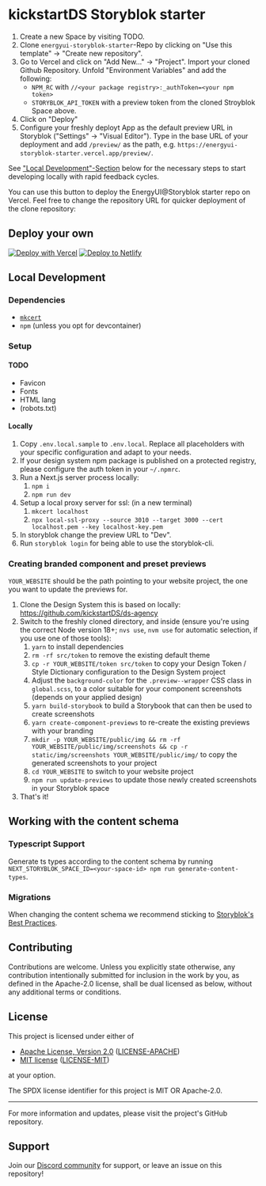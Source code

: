 # kickstartDS Storyblok starter

1. Create a new Space by visiting TODO.
2. Clone `energyui-storyblok-starter`-Repo by clicking on "Use this template"
   -> "Create new repository".
3. Go to Vercel and click on "Add New..." -> "Project". Import your cloned
   Github Repository. Unfold "Environment Variables" and add the following:
   - `NPM_RC` with `//<your package registry>:_authToken=<your npm token>`
   - `STORYBLOK_API_TOKEN` with a preview token from the cloned Stroyblok
     Space above.
4. Click on "Deploy"
5. Configure your freshly deployt App as the default preview URL in Storyblok
   ("Settings" -> "Visual Editor"). Type in the base URL of your deployment and
   add `/preview/` as the path, e.g.
   `https://energyui-storyblok-starter.vercel.app/preview/`.

See ["Local Development"-Section](#local-development) below for the necessary steps to start developing locally with rapid feedback cycles.

You can use this button to deploy the EnergyUI@Storyblok starter repo on Vercel. Feel free to change the repository URL for quicker deployment of the clone repository:

## Deploy your own

[![Deploy with Vercel](https://vercel.com/button)](https://vercel.com/new/clone?repository-url=https%3A%2F%2Fgithub.com%2Ftaktsoft%2Fenergyui-storyblok-starter&env=NPM_RC,STORYBLOK_API_TOKEN&envDescription=NPM_RC%20must%20contain%20at%20least%20%60%2F%2Fgit.taktsoft.com%2Fapi%2Fv4%2Fprojects%2F378%2Fpackages%2Fnpm%2F%3A_authToken%3D%3Cyour%20npm%20token%3E%60)
[![Deploy to Netlify](https://www.netlify.com/img/deploy/button.svg)](https://app.netlify.com/start/deploy?repository=https://github.com/kickstartDS/storyblok-starter)

## Local Development

### Dependencies

- [`mkcert`](https://github.com/FiloSottile/mkcert#installation)
- `npm` (unless you opt for devcontainer)

### Setup

#### TODO

- Favicon
- Fonts
- HTML lang
- (robots.txt)

#### Locally

1. Copy `.env.local.sample` to `.env.local`. Replace all placeholders with your
   specific configuration and adapt to your needs.
2. If your design system npm package is published on a protected registry,
   please configure the auth token in your `~/.npmrc`.
3. Run a Next.js server process locally:
   1. `npm i`
   2. `npm run dev`
4. Setup a local proxy server for ssl: (in a new terminal)
   1. `mkcert localhost`
   2. `npx local-ssl-proxy --source 3010 --target 3000 --cert localhost.pem --key localhost-key.pem`
5. In storyblok change the preview URL to "Dev".
6. Run `storyblok login` for being able to use the storyblok-cli.

### Creating branded component and preset previews

`YOUR_WEBSITE` should be the path pointing to your website project, the one you want to update the previews for.

1. Clone the Design System this is based on locally: https://github.com/kickstartDS/ds-agency
2. Switch to the freshly cloned directory, and inside (ensure you're using the correct Node version 18+; `nvs use`, `nvm use` for automatic selection, if you use one of those tools):
   1. `yarn` to install dependencies
   2. `rm -rf src/token` to remove the existing default theme
   3. `cp -r YOUR_WEBSITE/token src/token` to copy your Design Token / Style Dictionary configuration to the Design System project
   4. Adjust the `background-color` for the `.preview--wrapper` CSS class in `global.scss`, to a color suitable for your component screenshots (depends on your applied design)
   5. `yarn build-storybook` to build a Storybook that can then be used to create screenshots
   6. `yarn create-component-previews` to re-create the existing previews with your branding
   7. `mkdir -p YOUR_WEBSITE/public/img && rm -rf YOUR_WEBSITE/public/img/screenshots && cp -r static/img/screenshots YOUR_WEBSITE/public/img/` to copy the generated screenshots to your project
   8. `cd YOUR_WEBSITE` to switch to your website project
   9. `npm run update-previews` to update those newly created screenshots in your Storyblok space
3. That's it!

## Working with the content schema

### Typescript Support

Generate ts types according to the content schema by running
`NEXT_STORYBLOK_SPACE_ID=<your-space-id> npm run generate-content-types`.

### Migrations

When changing the content schema we recommend sticking to [Storyblok's Best
Practices](https://www.storyblok.com/tp/storyblok-cli-best-practices#modify-blok-structure).

## Contributing

Contributions are welcome. Unless you explicitly state otherwise, any contribution intentionally submitted for inclusion in the work by you, as defined in the Apache-2.0 license, shall be dual licensed as below, without any additional terms or conditions.

## License

This project is licensed under either of

- [Apache License, Version 2.0](https://www.apache.org/licenses/LICENSE-2.0) ([LICENSE-APACHE](LICENSE-APACHE))
- [MIT license](https://opensource.org/license/mit/) ([LICENSE-MIT](LICENSE-MIT))

at your option.

The SPDX license identifier for this project is MIT OR Apache-2.0.

---

For more information and updates, please visit the project's GitHub repository.

## Support

Join our [Discord community](https://discord.gg/mwKzD5gejY) for support, or leave an issue on this repository!

